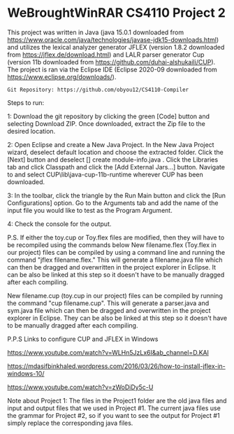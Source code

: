 # WeBroughtWinRAR CS4110 Project 2

This project was written in Java (java 15.0.1 downloaded from https://www.oracle.com/java/technologies/javase-jdk15-downloads.html) and
utilizes the lexical analyzer generator JFLEX (version 1.8.2 downloaded from https://jflex.de/download.html) and
LALR parser generator Cup (version 11b downloaded from https://github.com/duhai-alshukaili/CUP).
The project is ran via the Eclipse IDE (Eclipse 2020-09 downloaded from https://www.eclipse.org/downloads/).

	Git Repository: https://github.com/obyou12/CS4110-Compiler

Steps to run:

1: Download the git repository by clicking the green [Code] button and selecting Download ZIP. Once downloaded, extract the Zip file to the desired location.

2: Open Eclipse and create a New Java Project. In the New Java Project wizard, deselect default location and choose the extracted folder. Click the [Next] button and deselect [] create module-info.java . Click the Libraries tab and click Classpath and click the [Add External Jars...] button. Navigate to and select CUP\lib\java-cup-11b-runtime wherever CUP has been downloaded.

3: In the toolbar, click the triangle by the Run Main button and click the [Run Configurations] option. Go to the Arguments tab and add the name of the input file you would like to test as the Program Argument.

4: Check the console for the output.


P.S. If either the toy.cup or Toy.flex files are modified, then they will have to be recompiled using the commands below
New filename.flex (Toy.flex in our project) files can be compiled by using a command line and running the command "jflex filename.flex." This will generate a filename.java file which can then be dragged and overwritten in the project explorer in Eclipse.  It can be also be linked at this step so it doesn't have to be manually dragged after each compiling.

New filename.cup (toy.cup in our project) files can be compiled by running the command "cup filename.cup". This will generate a parser.java and sym.java file which can then be dragged and overwritten in the project explorer in Eclipse. They can be also be linked at this step so it doesn't have to be manually dragged after each compiling.

P.P.S Links to configure CUP and JFLEX in Windows

https://www.youtube.com/watch?v=WLHn5JzLx6I&ab_channel=D.KAl

https://mdasifbinkhaled.wordpress.com/2016/03/26/how-to-install-jflex-in-windows-10/

https://www.youtube.com/watch?v=zWoDiDy5c-U

Note about Project 1:
The files in the Project1 folder are the old java files and input and output files that we used in Project #1. The current java files use the grammar for Project #2, so if you want to see the output for Project #1 simply replace the corresponding java files.

